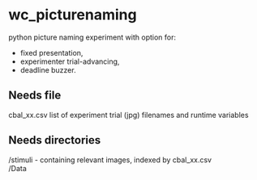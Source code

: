 # wc_picturenaming
python picture naming experiment with option for:  

 - fixed presentation,  
 - experimenter trial-advancing, 
 - deadline buzzer.

## Needs file
cbal_xx.csv list of experiment trial (jpg) filenames and runtime variables  

## Needs directories  
/stimuli - containing relevant images, indexed by cbal_xx.csv  
/Data
